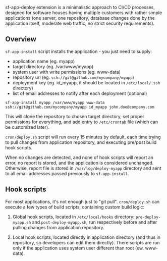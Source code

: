 sf-app-deploy extension is a minimalistic approach to CI/CD processes,
designed for software houses having multiple customers with rather simple
applications (one server, one repository, database changes done by the
application itself, moderate web traffic, no strict security requirements).

## Overview

`sf-app-install` script installs the application - you just need to supply:

- application name (eg. myapp)
- target directory (eg. /var/www/myapp)
- system user with write permissions (eg. www-data)
- repository url (eg. `ssh://git@github.com/mycompany/myapp`)
- deployment key (eg. id_myapp, it should be located in `/etc/local/.ssh` directory)
- list of email addresses to notify after each deployment (optional)

`sf-app-install myapp /var/www/myapp www-data ssh://git@github.com/mycompany/myapp id_myapp john.doe@company.com`

This will clone the repository to chosen target directory, set proper
permissions for everything, and add entry to `/etc/crontab` file (which
can be customized later).

`cron/deploy.sh` script will run every 15 minutes by default, each time
trying to pull changes from application repository, and executing pre/post
build hook scripts.

When no changes are detected, and none of hook scripts will report an
error, no report is stored, and the application is considered unchanged.
Otherwise, report file is stored in `/var/log/deploy-myapp` directory and
sent to all email addresses passed previously to `sf-app-install`.

## Hook scripts

For most applications, it's not enough just to "git pull". `cron/deploy.sh`
can execute a few types of build scripts, containing custom build logic:

1. Global hook scripts, located in `/etc/local/hooks` directory:
`pre-deploy-myapp.sh` and `post-deploy-myapp.sh`, run respectively before
and after pulling changes from application repository.

2. Local hook scripts, located directly in application directory (and thus
in repository, so developers can edit them directly). There scripts are run
only if the application uses system user different than root (ew. www-data).
